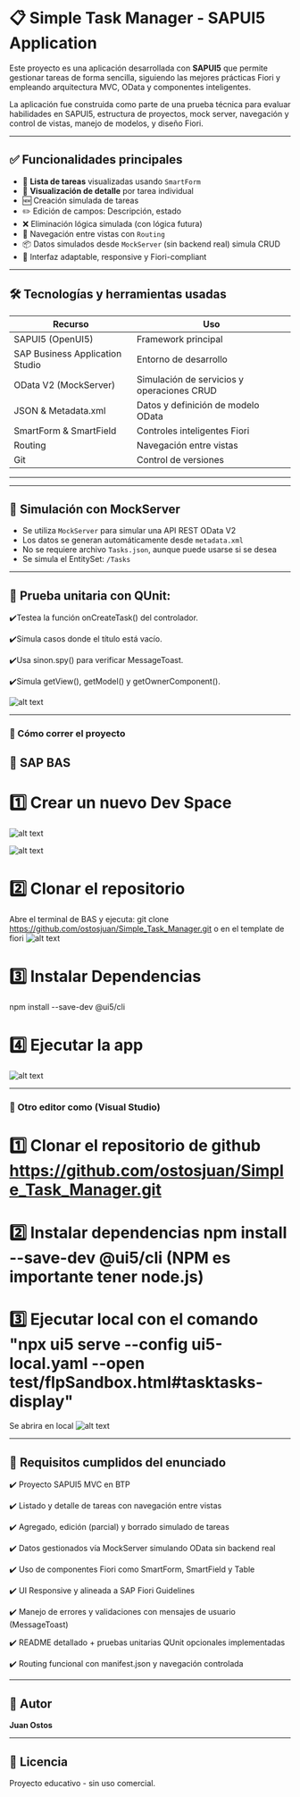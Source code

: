 # 📋 Simple Task Manager - SAPUI5 Application

Este proyecto es una aplicación desarrollada con **SAPUI5** que permite gestionar tareas de forma sencilla, siguiendo las mejores prácticas Fiori y empleando arquitectura MVC, OData y componentes inteligentes.

La aplicación fue construida como parte de una prueba técnica para evaluar habilidades en SAPUI5, estructura de proyectos, mock server, navegación y control de vistas, manejo de modelos, y diseño Fiori.

---

## ✅ Funcionalidades principales

- 📄 **Lista de tareas** visualizadas usando `SmartForm`
- 🧩 **Visualización de detalle** por tarea individual
- 🆕 Creación simulada de tareas
- ✏️ Edición de campos: Descripción, estado
- ❌ Eliminación lógica simulada (con lógica futura)
- 🔁 Navegación entre vistas con `Routing`
- 📦 Datos simulados desde `MockServer` (sin backend real) simula CRUD
- 📐 Interfaz adaptable, responsive y Fiori-compliant

---

## 🛠️ Tecnologías y herramientas usadas

| Recurso                      | Uso                                           |
|-----------------------------|-----------------------------------------------|
| SAPUI5 (OpenUI5)            | Framework principal                          |
| SAP Business Application Studio | Entorno de desarrollo                        |
| OData V2 (MockServer)       | Simulación de servicios y operaciones CRUD   |
| JSON & Metadata.xml         | Datos y definición de modelo OData           |
| SmartForm & SmartField      | Controles inteligentes Fiori                 |
| Routing                     | Navegación entre vistas                      |
| Git                         | Control de versiones                         |

---

---

## 📡 Simulación con MockServer

- Se utiliza `MockServer` para simular una API REST OData V2
- Los datos se generan automáticamente desde `metadata.xml`
- No se requiere archivo `Tasks.json`, aunque puede usarse si se desea
- Se simula el EntitySet: `/Tasks`

---

## 🧪  Prueba unitaria con QUnit:

✔️Testea la función onCreateTask() del controlador.

✔️Simula casos donde el título está vacío.

✔️Usa sinon.spy() para verificar MessageToast.

✔️Simula getView(), getModel() y getOwnerComponent().


![alt text](images/image.png)

---

### 🚀 Cómo correr el proyecto
## 🧩 SAP BAS

# 1️⃣ Crear un nuevo Dev Space
![alt text](images/create_dev_space.jpg)

![alt text](images/create_dev_space2.jpg)
# 2️⃣ Clonar el repositorio
Abre el terminal de BAS y ejecuta:
git clone https://github.com/ostosjuan/Simple_Task_Manager.git
o en el template de fiori
![alt text](images/git_sap_bas.jpg)

# 3️⃣ Instalar Dependencias
npm install --save-dev @ui5/cli

# 4️⃣ Ejecutar la app
![alt text](images/Execute.png)


______________________________________________________________________

### 🧩 Otro editor como (Visual Studio)
# 1️⃣ Clonar el repositorio de github https://github.com/ostosjuan/Simple_Task_Manager.git

# 2️⃣ Instalar dependencias npm install --save-dev @ui5/cli (NPM es importante tener node.js)

# 3️⃣ Ejecutar local con el comando "npx ui5 serve --config ui5-local.yaml --open test/flpSandbox.html#tasktasks-display"
Se abrira en local 
![alt text](images/local.png)

---
## 📌 Requisitos cumplidos del enunciado

✔️ Proyecto SAPUI5 MVC en BTP

✔️ Listado y detalle de tareas con navegación entre vistas

✔️ Agregado, edición (parcial) y borrado simulado de tareas

✔️ Datos gestionados vía MockServer simulando OData sin backend real

✔️ Uso de componentes Fiori como SmartForm, SmartField y Table

✔️ UI Responsive y alineada a SAP Fiori Guidelines

✔️ Manejo de errores y validaciones con mensajes de usuario (MessageToast)

✔️ README detallado + pruebas unitarias QUnit opcionales implementadas

✔️ Routing funcional con manifest.json y navegación controlada

---

## 🙋 Autor

**Juan Ostos**  

---

## 📜 Licencia

Proyecto educativo - sin uso comercial.




